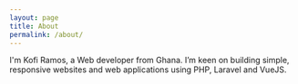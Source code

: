 ```yaml
---
layout: page
title: About
permalink: /about/
---
```


<div class="w-full md:w-3/4 mx-auto text-3xl font-bold my-10 py-8 px-6 bg-indigo-800 text-white rounded-lg">I'm Kofi Ramos, a Web developer from Ghana. I’m keen on building simple, responsive websites and web applications using PHP, Laravel and VueJS.</div>



